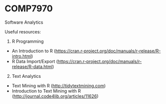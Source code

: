 # COMP7970
Software Analytics

Useful resources:

1. R Programming
- An Introduction to R (https://cran.r-project.org/doc/manuals/r-release/R-intro.html)
- R Data Import/Export (https://cran.r-project.org/doc/manuals/r-release/R-data.html)

2. Text Analytics
- Text Mining with R (http://tidytextmining.com)
- Introduction to Text Mining with R (http://journal.code4lib.org/articles/11626)

